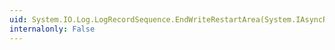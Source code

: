 ```yaml
---
uid: System.IO.Log.LogRecordSequence.EndWriteRestartArea(System.IAsyncResult)
internalonly: False
---
```

